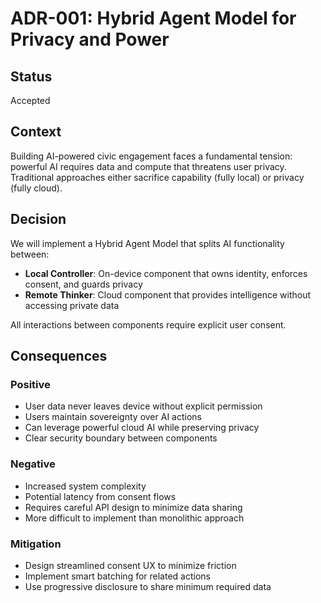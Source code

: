 # ADR-001: Hybrid Agent Model for Privacy and Power

## Status
Accepted

## Context
Building AI-powered civic engagement faces a fundamental tension: powerful AI requires data and compute that threatens user privacy. Traditional approaches either sacrifice capability (fully local) or privacy (fully cloud).

## Decision
We will implement a Hybrid Agent Model that splits AI functionality between:
- **Local Controller**: On-device component that owns identity, enforces consent, and guards privacy
- **Remote Thinker**: Cloud component that provides intelligence without accessing private data

All interactions between components require explicit user consent.

## Consequences

### Positive
- User data never leaves device without explicit permission
- Users maintain sovereignty over AI actions
- Can leverage powerful cloud AI while preserving privacy
- Clear security boundary between components

### Negative
- Increased system complexity
- Potential latency from consent flows
- Requires careful API design to minimize data sharing
- More difficult to implement than monolithic approach

### Mitigation
- Design streamlined consent UX to minimize friction
- Implement smart batching for related actions
- Use progressive disclosure to share minimum required data